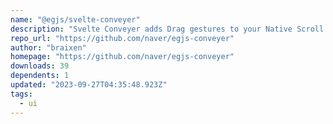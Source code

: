 ```yaml
---
name: "@egjs/svelte-conveyer"
description: "Svelte Conveyer adds Drag gestures to your Native Scroll."
repo_url: "https://github.com/naver/egjs-conveyer"
author: "braixen"
homepage: "https://github.com/naver/egjs-conveyer"
downloads: 39
dependents: 1
updated: "2023-09-27T04:35:48.923Z"
tags: 
  - ui
---
```


